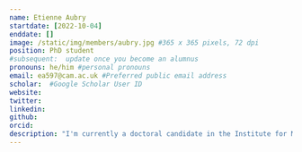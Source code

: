 ```yaml
---
name: Etienne Aubry
startdate: [2022-10-04]
enddate: []
image: /static/img/members/aubry.jpg #365 x 365 pixels, 72 dpi
position: PhD student
#subsequent:  update once you become an alumnus
pronouns: he/him #personal pronouns
email: ea597@cam.ac.uk #Preferred public email address
scholar:  #Google Scholar User ID
website:
twitter: 
linkedin: 
github:
orcid: 
description: "I'm currently a doctoral candidate in the Institute for Microbiology and Epizootics at the Freie Universität Berlin and am doing my project in collaboration with the Pathogen Genomics and Evolution Group of the University of Cambridge. My main focus is on *Streptococcus* canis, an emerging pathogen which mainly affects dogs by causing skin infection. I am currently working on population genetics for *S.canis* where we will identify particularly interesting groups which we will then test for new virulence factors. This will be done with Transposon Directed Insertion-site Sequencing (TraDIS) in the context of blood and skin invasions. Before this, I received my Master's degree in Microbiology from the Université de Clermont-Ferrand after having submitted my thesis on *Salmonella typhimurium* bacterial persistence in the context of macrophage invasion."
---
```

